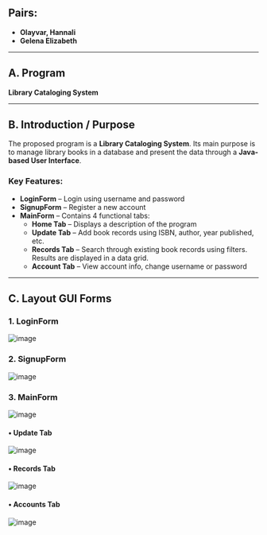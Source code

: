 ## Pairs:
- **Olayvar, Hannali**  
- **Gelena Elizabeth**

---

## A. Program

**Library Cataloging System**

---

## B. Introduction / Purpose

The proposed program is a **Library Cataloging System**. Its main purpose is to manage library books in a database and present the data through a **Java-based User Interface**.

### Key Features:
- **LoginForm** – Login using username and password  
- **SignupForm** – Register a new account  
- **MainForm** – Contains 4 functional tabs:
  - **Home Tab** – Displays a description of the program  
  - **Update Tab** – Add book records using ISBN, author, year published, etc.  
  - **Records Tab** – Search through existing book records using filters. Results are displayed in a data grid.  
  - **Account Tab** – View account info, change username or password  

---

## C. Layout GUI Forms

### 1. LoginForm  
![image](https://github.com/user-attachments/assets/be308585-f329-4178-b6cb-39c5d23428c0)


### 2. SignupForm  
![image](https://github.com/user-attachments/assets/4f16c1c7-cdb9-402d-b5a8-78689c96f5e3)


### 3. MainForm  
![image](https://github.com/user-attachments/assets/a0134a1c-b445-4e21-b332-7d5d1426d212)


#### • Update Tab  
![image](https://github.com/user-attachments/assets/e0319e79-beee-4ef9-b945-cde9ca35ce20)

#### • Records Tab  
![image](https://github.com/user-attachments/assets/ebf6f7e0-7919-4b5d-b6b8-8d24a3a283d9)


#### • Accounts Tab  
![image](https://github.com/user-attachments/assets/0419dde4-ff95-454d-a44e-e1d065036e74)
